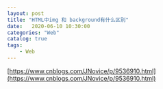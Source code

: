 ```yaml
---                
layout: post                
title: "HTML中img 和 background有什么区别" 
date:   2020-06-10 10:30:00                 
categories: "Web"                
catalog: true                
tags:                 
    - Web                
---      
```


[https://www.cnblogs.com/JNovice/p/9536910.html](https://www.cnblogs.com/JNovice/p/9536910.html)